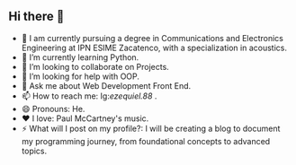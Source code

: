 ## Hi there 👋

- 🔭 I am currently pursuing a degree in Communications and Electronics Engineering at IPN ESIME Zacatenco, with a specialization in acoustics.
- 🌱 I’m currently learning Python.
- 👯 I’m looking to collaborate on Projects.
- 🤔 I’m looking for help with OOP.
- 💬 Ask me about Web Development Front End.
- 📫 How to reach me: Ig:_ezequiel.88_ .
- 😄 Pronouns: He.
- ❤️ I love: Paul McCartney's music.
- ⚡ What will I post on my profile?: I will be creating a blog to document my programming journey, from foundational concepts to advanced topics.